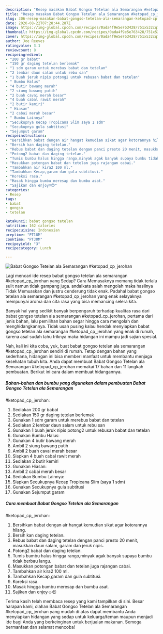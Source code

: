 ```yaml
---
description: "Resep masakan Babat Gongso Tetelan ala Semarangan #ketopad_cp_jerohan | Cara Membuat Babat Gongso Tetelan ala Semarangan #ketopad_cp_jerohan Yang Menggugah Selera"
title: "Resep masakan Babat Gongso Tetelan ala Semarangan #ketopad_cp_jerohan | Cara Membuat Babat Gongso Tetelan ala Semarangan #ketopad_cp_jerohan Yang Menggugah Selera"
slug: 306-resep-masakan-babat-gongso-tetelan-ala-semarangan-ketopad-cp-jerohan-cara-membuat-babat-gongso-tetelan-ala-semarangan-ketopad-cp-jerohan-yang-menggugah-selera
date: 2020-08-22T07:28:44.287Z
image: https://img-global.cpcdn.com/recipes/0ada4f9e5e763428/751x532cq70/babat-gongso-tetelan-ala-semarangan-ketopad_cp_jerohan-foto-resep-utama.jpg
thumbnail: https://img-global.cpcdn.com/recipes/0ada4f9e5e763428/751x532cq70/babat-gongso-tetelan-ala-semarangan-ketopad_cp_jerohan-foto-resep-utama.jpg
cover: https://img-global.cpcdn.com/recipes/0ada4f9e5e763428/751x532cq70/babat-gongso-tetelan-ala-semarangan-ketopad_cp_jerohan-foto-resep-utama.jpg
author: Joe Reeves
ratingvalue: 3.1
reviewcount: 8
recipeingredient:
- "200 gr babat"
- "150 gr daging tetelan berlemak"
- "1 sdm garam untuk merebus babat dan tetelan"
- "2 lembar daun salam untuk rebu san"
- "1 buah jeruk nipis potong2 untuk rebusan babat dan tetelan"
- " Bumbu Halus"
- "4 butir bawang merah"
- "2 siung bawang putih"
- "2 buah cavai merah besar"
- "4 buah cabal rawit merah"
- "2 butir kemiri"
- " Hiasan"
- "2 cabai merah besar"
- " Bumbu Lainnya"
- "Secukupnya Kecap Tropicana Slim saya 1 sdm"
- "Secukupnya gula subtitusi"
- "Sejumput garam"
recipeinstructions:
- "Bersihkan babat dengan air hangat kemudian sikat agar kotorannya hilang."
- "Bersih kan daging tetelan."
- "Rebus babat dan daging tetelan dengan panci presto 20 menit, masukkan daun salam, garam dan jeruk nipis."
- "Potong2 babat dan daging tetelan."
- "Tumis bumbu halus hingga rango,minyak agak banyak supaya bumbu tidak berbau langu."
- "Masukkan potongan babat dan tetelan juga rajangan cabai."
- "Tambahkan air kira2 100 ml."
- "Tambahkan Kecap,garam dan gula subtitusi."
- "Koreksi rasa."
- "Masak hingga bumbu meresap dan bumbu asat."
- "Sajikan dan enjoy☺️😍"
categories:
- Resep
tags:
- babat
- gongso
- tetelan

katakunci: babat gongso tetelan 
nutrition: 162 calories
recipecuisine: Indonesian
preptime: "PT18M"
cooktime: "PT30M"
recipeyield: "3"
recipecategory: Lunch

---
```



![Babat Gongso Tetelan ala Semarangan
#ketopad_cp_jerohan](https://img-global.cpcdn.com/recipes/0ada4f9e5e763428/751x532cq70/babat-gongso-tetelan-ala-semarangan-ketopad_cp_jerohan-foto-resep-utama.jpg)

Lagi mencari ide resep babat gongso tetelan ala semarangan
#ketopad_cp_jerohan yang Sedap? Cara Memasaknya memang tidak terlalu sulit namun tidak gampang juga. andaikata salah mengolah maka hasilnya Tidak Memuaskan dan justru cenderung tidak enak. Padahal babat gongso tetelan ala semarangan
#ketopad_cp_jerohan yang enak selayaknya mempunyai aroma dan cita rasa yang bisa memancing selera kita.



Banyak hal yang sedikit banyak berpengaruh terhadap kualitas rasa dari babat gongso tetelan ala semarangan
#ketopad_cp_jerohan, pertama dari jenis bahan, lalu pemilihan bahan segar hingga cara mengolah dan menghidangkannya. Tidak usah pusing kalau hendak menyiapkan babat gongso tetelan ala semarangan
#ketopad_cp_jerohan yang enak di rumah, karena asal sudah tahu triknya maka hidangan ini mampu jadi sajian spesial.


Nah, kali ini kita coba, yuk, buat babat gongso tetelan ala semarangan
#ketopad_cp_jerohan sendiri di rumah. Tetap dengan bahan yang sederhana, hidangan ini bisa memberi manfaat untuk membantu menjaga kesehatan tubuh kita. Anda dapat membuat Babat Gongso Tetelan ala Semarangan
#ketopad_cp_jerohan memakai 17 bahan dan 11 langkah pembuatan. Berikut ini cara dalam membuat hidangannya.

<!--inarticleads1-->

##### Bahan-bahan dan bumbu yang digunakan dalam pembuatan Babat Gongso Tetelan ala Semarangan
#ketopad_cp_jerohan:

1. Sediakan 200 gr babat
1. Sediakan 150 gr daging tetelan berlemak
1. Gunakan 1 sdm garam untuk merebus babat dan tetelan
1. Sediakan 2 lembar daun salam untuk rebu san
1. Gunakan 1 buah jeruk nipis potong2 untuk rebusan babat dan tetelan
1. Gunakan  Bumbu Halus:
1. Gunakan 4 butir bawang merah
1. Ambil 2 siung bawang putih
1. Ambil 2 buah cavai merah besar
1. Siapkan 4 buah cabal rawit merah
1. Sediakan 2 butir kemiri
1. Gunakan  Hiasan:
1. Ambil 2 cabai merah besar
1. Sediakan  Bumbu Lainnya:
1. Siapkan Secukupnya Kecap Tropicana Slim (saya 1 sdm)
1. Gunakan Secukupnya gula subtitusi
1. Gunakan Sejumput garam




<!--inarticleads2-->

##### Cara membuat Babat Gongso Tetelan ala Semarangan
#ketopad_cp_jerohan:

1. Bersihkan babat dengan air hangat kemudian sikat agar kotorannya hilang.
1. Bersih kan daging tetelan.
1. Rebus babat dan daging tetelan dengan panci presto 20 menit, masukkan daun salam, garam dan jeruk nipis.
1. Potong2 babat dan daging tetelan.
1. Tumis bumbu halus hingga rango,minyak agak banyak supaya bumbu tidak berbau langu.
1. Masukkan potongan babat dan tetelan juga rajangan cabai.
1. Tambahkan air kira2 100 ml.
1. Tambahkan Kecap,garam dan gula subtitusi.
1. Koreksi rasa.
1. Masak hingga bumbu meresap dan bumbu asat.
1. Sajikan dan enjoy☺️😍




Terima kasih telah membaca resep yang kami tampilkan di sini. Besar harapan kami, olahan Babat Gongso Tetelan ala Semarangan
#ketopad_cp_jerohan yang mudah di atas dapat membantu Anda menyiapkan hidangan yang sedap untuk keluarga/teman maupun menjadi ide bagi Anda yang berkeinginan untuk berjualan makanan. Semoga bermanfaat dan selamat mencoba!
